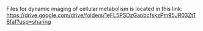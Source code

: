 Files for dynamic imaging of cellular metabolism is located in this link: https://drive.google.com/drive/folders/1eFL5PSDzGapbcfskzPm95JR03ZtT6faf?usp=sharing
